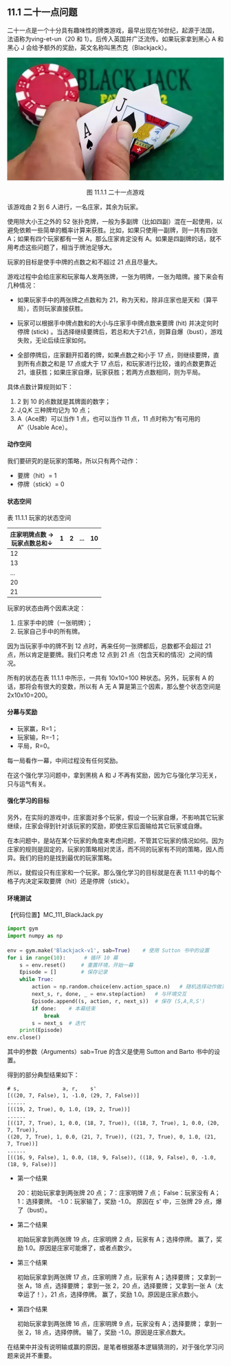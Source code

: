 ## 11.1 二十一点问题

二十一点是一个十分具有趣味性的牌类游戏，最早出现在16世纪，起源于法国，法语称为ving-et-un（20 和 1）。后传入英国并广泛流传。如果玩家拿到黑心 A 和黑心 J 会给予额外的奖励，英文名称叫黑杰克（Blackjack）。

<center>
<img src="./img/BlackJack.png">

图 11.1.1 二十一点游戏
</center>

该游戏由 2 到 6 人进行，一名庄家，其余为玩家。

使用除大小王之外的 52 张扑克牌，一般为多副牌（比如四副）混在一起使用，以避免依赖一些简单的概率计算来获胜。比如，如果只使用一副牌，则一共有四张 A；如果有四个玩家都有一张 A，那么庄家肯定没有 A。如果是四副牌的话，就不用考虑这些问题了，相当于牌池足够大。

玩家的目标是使手中牌的点数之和不超过 21 点且尽量大。

游戏过程中会给庄家和玩家每人发两张牌，一张为明牌，一张为暗牌。接下来会有几种情况：

- 如果玩家手中的两张牌之点数和为 21，称为天和，除非庄家也是天和（算平局），否则玩家直接获胜。

- 玩家可以根据手中牌点数和的大小与庄家手中牌点数来要牌 (hit) 并决定何时停牌 (stick) 。当选择继续要牌后，若总和大于21点，则算自爆（bust），游戏失败，无论后续庄家如何。

- 全部停牌后，庄家翻开扣着的牌，如果点数之和小于 17 点，则继续要牌，直到所有点数之和是 17 点或大于 17 点后，和玩家进行比较，谁的点数更靠近 21，谁获胜；如果庄家自爆，玩家获胜；若两方点数相同，则为平局。

具体点数计算规则如下：

1. 2 到 10 的点数就是其牌面的数字；
2. J,Q,K 三种牌均记为 10 点；
3. A（Ace牌）可以当作 1 点，也可以当作 11 点，11 点时称为“有可用的 A”（Usable Ace）。


#### 动作空间

我们要研究的是玩家的策略，所以只有两个动作：

- 要牌（hit）= 1
- 停牌（stick）= 0


#### 状态空间

表 11.1.1 玩家的状态空间

|庄家明牌点数 $\to$<br>玩家点数总和$\downarrow$|1|2|...|10|
|-|-|-|-|-|
|12||||
|13||||
|...||||
|20||||
|21||||

玩家的状态由两个因素决定：

1. 庄家手中的牌（一张明牌）；
2. 玩家自己手中的所有牌。

因为当玩家手中的牌不到 12 点时，再来任何一张牌都后，总数都不会超过 21 点，所以肯定是要牌。我们只考虑 12 点到 21 点（包含天和的情况）之间的情况。

所有的状态在表 11.1.1 中所示，一共有 10x10=100 种状态。另外，玩家有 A 的话，那将会有很大的变数，所以有 A 无 A 算是第三个因素，那么整个状态空间是 2x10x10=200。

#### 分幕与奖励

- 玩家赢，R=1；
- 玩家输，R=-1；
- 平局，R=0。

每一局看作一幕，中间过程没有任何奖励。

在这个强化学习问题中，拿到黑桃 A 和 J 不再有奖励，因为它与强化学习无关，只与运气有关。

#### 强化学习的目标

另外，在实际的游戏中，庄家面对多个玩家，假设一个玩家自爆，不影响其它玩家继续，庄家会得到针对该玩家的奖励，即使庄家后面输给其它玩家或自爆。

在本问题中，是站在某个玩家的角度来考虑问题，不管其它玩家的情况如何。因为庄家的规则是固定的，玩家的策略相对灵活，而不同的玩家有不同的策略，因人而异。我们的目的是找到最优的玩家策略。

所以，就假设只有庄家和一个玩家。那么强化学习的目标就是在表 11.1.1 中的每个格子内决定采取要牌（hit）还是停牌（stick）。

#### 环境测试

【代码位置】MC_111_BlackJack.py

```python
import gym
import numpy as np

env = gym.make('Blackjack-v1', sab=True)    # 使用 Sutton 书中的设置
for i in range(10):      # 循环 10 幕
    s = env.reset()     # 重置环境，开始一幕
    Episode = []        # 保存记录
    while True:
        action = np.random.choice(env.action_space.n)   # 随机选择动作做测试
        next_s, r, done, _ = env.step(action)   # 与环境交互
        Episode.append((s, action, r, next_s))  # 保存 (S,A,R,S')
        if done:    # 本幕结束
            break
        s = next_s  # 迭代
    print(Episode)
env.close()
```

其中的参数（Arguments）sab=True 的含义是使用 Sutton and Barto 书中的设置。

得到的部分典型结果如下：

```
# s,              a, r,    s'
[((20, 7, False), 1, -1.0, (29, 7, False))]
......
[((19, 2, True), 0, 1.0, (19, 2, True))]
......
[((17, 7, True), 1, 0.0, (18, 7, True)), ((18, 7, True), 1, 0.0, (20, 7, True)), 
((20, 7, True), 1, 0.0, (21, 7, True)), ((21, 7, True), 0, 1.0, (21, 7, True))]
......
[((16, 9, False), 1, 0.0, (18, 9, False)), ((18, 9, False), 0, -1.0, (18, 9, False))]
```

- 第一个结果

    20：初始玩家拿到两张牌 20 点；
    7：庄家明牌 7 点；
    False：玩家没有 A；
    1：选择要牌。
    -1.0：玩家输了，奖励 -1.0。
    原因在 s' 中，三张牌 29 点，爆了（bust）。

- 第二个结果

    初始玩家拿到两张牌 19 点，庄家明牌 2 点，玩家有 A；选择停牌。
    赢了，奖励 1.0。原因是庄家可能爆了，或者点数少。

- 第三个结果

    初始玩家拿到两张牌 17 点，庄家明牌 7 点，玩家有 A；选择要牌；
    又拿到一张 A，18 点，选择要牌；
    拿到一张 2，20 点，选择要牌；
    又拿到一张 A（太幸运了！），21 点，选择停牌。
    赢了，奖励 1.0。原因是庄家点数小。

- 第四个结果

    初始玩家拿到两张牌 16 点，庄家明牌 9 点，玩家没有 A；选择要牌；
    拿到一张 2，18 点，选择停牌。
    输了，奖励 -1.0。原因是庄家点数大。

在结果中并没有说明输或赢的原因，是笔者根据基本逻辑猜测的，对于强化学习问题来说并不重要。
